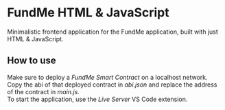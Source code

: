 # FundMe HTML & JavaScript

Minimalistic frontend application for the FundMe application, built with just HTML & JavaScript.

## How to use

Make sure to deploy a _FundMe Smart Contract_ on a localhost network. Copy the abi of that deployed contract in _abi.json_ and replace the address of the contract in _main.js_.<br />To start the application, use the _Live Server_ VS Code extension.
